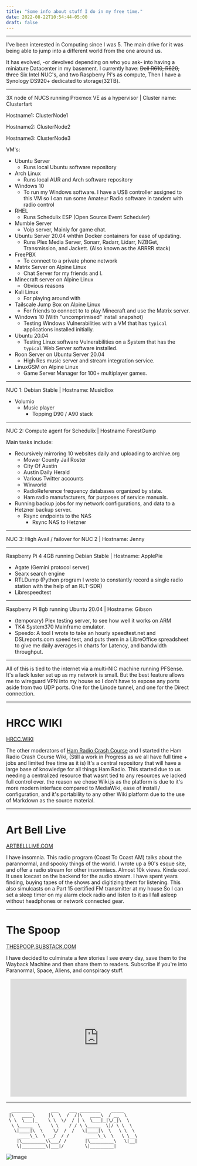 ```yaml
---
title: "Some info about stuff I do in my free time."
date: 2022-08-22T10:54:44-05:00
draft: false
---
```


---

I've been interested in Computing since I was 5. The main drive for it was being able to jump into a different world from the one around us. 

It has evolved, -or devolved depending on who you ask- into having a miniature Datacenter in my basement. I currently have: ~~Dell R610, R620, three~~ Six Intel NUC's, and two Raspberry Pi's as compute, 
Then I have a Synology DS920+ dedicated to storage(32TB). 

---

3X node of NUCS running Proxmox VE as a hypervisor | Cluster name: Clusterfart

Hostname1: ClusterNode1

Hostname2: ClusterNode2

Hostname3: ClusterNode3

VM's:

- Ubuntu Server
	- Runs local Ubuntu software repository
- Arch Linux
	- Runs local AUR and Arch software repository
- Windows 10
	- To run my Windows software. I have a USB controller assigned to this VM so I can run some Amateur Radio software in tandem with radio control
- RHEL
	- Runs Schedulix ESP (Open Source Event Scheduler)
- Mumble Server
	- Voip server, Mainly for game chat.
- Ubuntu Server 20.04 whthin Docker containers for ease of updating.
	- Runs Plex Media Server, Sonarr, Radarr, Lidarr, NZBGet, Transmission, and Jackett. (Also known as the ARRRR stack)
- FreePBX
	- To connect to a private phone network
- Matrix Server on Alpine Linux
	- Chat Server for my friends and I. 
- Minecraft server on Alpine Linux
	- Obvious reasons
- Kali Linux
	- For playing around with
- Tailscale Jump Box on Alpine Linux
	- For friends to connect to to play Minecraft and use the Matrix server. 
- Windows 10 (With "uncomprimised" install snapshot)
	- Testing Windows Vulnerabilities with a VM that has `typical` applications installed initially.
- Ubuntu 20.04
	- Testing Linux software Vulnerabilities on a System that has the `typical` Web Server software installed.
- Roon Server on Ubuntu Server 20.04
	- High Res music server and stream integration service.
- LinuxGSM on Alpine Linux
	- Game Server Manager for 100+ multiplayer games.
---

NUC 1: Debian Stable | Hostname: MusicBox
- Volumio
	- Music player
		- Topping D90 / A90 stack

---

NUC 2: Compute agent for Schedulix | Hostname ForestGump

Main tasks include: 

- Recursively mirroring 10 websites daily and uploading to archive.org
	- Mower County Jail Roster
	- City Of Austin 
	- Austin Daily Herald
	- Various Twitter accounts
	- Winworld
	- RadioReference frequency databases organized by state.
	- Ham radio manufacturers, for purposes of service manuals. 
- Running backup jobs for my network configurations, and data to a Hetzner backup server.
	- Rsync endpoints to the NAS
		- Rsync NAS to Hetzner

---

NUC 3: High Avail / failover for NUC 2 | Hostname: Jenny

---

Raspberry Pi 4 4GB running Debian Stable | Hostname: ApplePie
- Agate (Gemini protocol server)
- Searx search engine
- RTLDump (Python program I wrote to constantly record a single radio station with the help of an RLT-SDR)
- Librespeedtest

---

Raspberry Pi 8gb running Ubuntu 20.04 | Hostname: Gibson
- (temporary) Plex testing server, to see how well it works on ARM
- TK4 System370 Mainframe emulator.
- Speedo: A tool I wrote to take an hourly speedtest.net and DSLreports.com speed test, and puts them in a LibreOffice spreadsheet to give me daily averages in charts for Latency, and bandwidth throughput.

---

All of this is tied to the internet via a multi-NIC machine running PFSense. 
It's a lack luster set up as my network is small. But the best feature allows me to wireguard VPN into my house so I don't have to expose any ports aside from two UDP ports. One for the Linode tunnel, and one for the Direct connection. 

---

# HRCC WIKI
[HRCC.WIKI](https://hrcc.wiki)

The other moderators of [Ham Radio Crash Course](https://hamradiocrashcourse.com) and I started the Ham Radio Crash Course Wiki, (Still a work in Progress as we all have full time + jobs and limited free time as it is) 
It's a central repository that will have a large base of knowledge for all things Ham Radio. 
This started due to us needing a centralized resource that wasnt tied to any resources we lacked full control over. 
the reason we chose Wiki.js as the platform is due to it's more modern interface compared to MediaWiki, ease of install / configuration, and it's portability to any other Wiki platform due to the use
of Markdown as the source material.

---

# Art Bell Live
[ARTBELLLIVE.COM](https://artbelllive.com)

I have insomnia. This radio program (Coast To Coast AM) talks about the parannormal, and spooky things of the world. 
I wrote up a 90's esque site, and offer a radio stream for other insomniacs. Almost 10k views. Kinda cool. 
It uses Icecast on the backend for the audio stream. I have spent years finding, buying tapes of the shows and digitizing them for listening. 
This also simulcasts on a Part 15 certified FM transmitter at my house So I can set a sleep timer on my alarm clock radio and listen to it as I fall asleep without headphones or network connected gear. 

---

# The Spoop
[THESPOOP.SUBSTACK.COM](https://thespoop.substack.com)

I have decided to culminate a few stories I see every day, save them to the Wayback Machine and then share them to readers. Subscribe if you're into Paranormal, Space, Aliens, and conspiracy stuff.

<center><iframe src="https://thespoop.substack.com/embed" width="480" height="320" style="border:1px solid #EEE; background:white;" frameborder="0" scrolling="no"></iframe></center>

---

```
  ________       ___    ___ ________    _____     
 |\   ____\     |\  \  /  /|\   ____\  / __  \    
 \ \  \___|_    \ \  \/  / | \  \___|_|\/_|\  \    
  \ \_____  \    \ \    / / \ \_____  \|/ \ \  \   
   \|____|\  \    \/  /  /   \|____|\  \   \ \  \ 
     ____\_\  \ __/  / /       ____\_\  \   \ \__\
    |\_________\\___/ /       |\_________\   \|__|
    \|_________\|___|/        \|_________|         
```

![Image](/img/vaporwav3.png)
